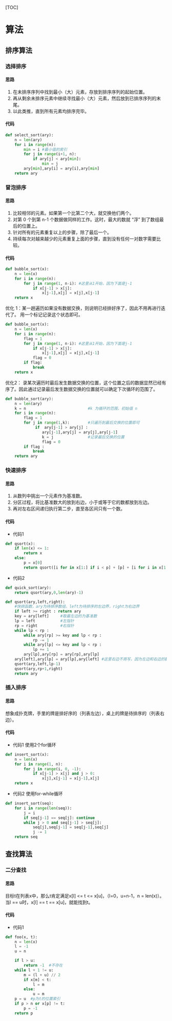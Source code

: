[TOC]

# 算法

## 排序算法

### 选择排序

#### 思路

1. 在未排序序列中找到最小（大）元素，存放到排序序列的起始位置。
2. 再从剩余未排序元素中继续寻找最小（大）元素，然后放到已排序序列的末尾。
3. 以此类推，直到所有元素均排序完毕。

#### 代码

```python
def select_sort(ary):
    n = len(ary)
    for i in range(n):
        min = i #最小值的索引
        for j in range(i+1, n):
            if ary[j] < ary[min]:
                min = j
        ary[min],ary[i] = ary[i],ary[min]
    return ary

```

### 冒泡排序

#### 思路


1. 比较相邻的元素。如果第一个比第二个大，就交换他们两个。
2. 对第 0 个到第 n-1 个数据做同样的工作。这时，最大的数就 “浮” 到了数组最后的位置上。
3. 针对所有的元素重复以上的步骤，除了最后一个。
4. 持续每次对越来越少的元素重复上面的步骤，直到没有任何一对数字需要比较。


#### 代码

```python
def bubble_sort(x):
    n = len(x)
    for i in range(n):
        for j in range(1, n-i): #这里从1开始，因为下面是j-1
            if x[j-1] > x[j]:
                x[j-1],x[j] = x[j],x[j-1]
    return x
```

优化 1：某一趟遍历如果没有数据交换，则说明已经排好序了，因此不用再进行迭代了。
用一个标记记录这个状态即可。

```python
def bubble_sort(x):
    n = len(x)
    for i in range(n):
        flag = 1
        for j in range(1, n-i): #这里从1开始，因为下面是j-1
            if x[j-1] > x[j]:
                x[j-1],x[j] = x[j],x[j-1]
            flag = 0
        if flag:
            break
    return x
```

优化2： 录某次遍历时最后发生数据交换的位置，这个位置之后的数据显然已经有序了。因此通过记录最后发生数据交换的位置就可以确定下次循环的范围了。

```python
def bubble_sort(ary):
    n = len(ary)
    k = n                           #k 为循环的范围，初始值 n
    for i in range(n):
        flag = 1
        for j in range(1,k):        #只遍历到最后交换的位置即可
             if  ary[j-1] > ary[j] :
                ary[j-1],ary[j] = ary[j],ary[j-1]
                k = j               #记录最后交换的位置
                flag = 0
        if flag :
            break
    return ary
```

### 快速排序

#### 思路

1. 从数列中挑出一个元素作为基准数。
2. 分区过程，将比基准数大的放到右边，小于或等于它的数都放到左边。
3. 再对左右区间递归执行第二步，直至各区间只有一个数。

#### 代码

- 代码1

```python
def qsort(x):
    if len(x) <= 1:
        return x
    else:
        p = x[0]
        return qsort([i for in x[1:] if i < p] + [p] + [i for i in x[1:] if i >= p])
```

- 代码2

```python
def quick_sort(ary):
    return qsort(ary,0,len(ary)-1)

def qsort(ary,left,right):
    #快排函数，ary为待排序数组，left为待排序的左边界，right为右边界
    if left >= right : return ary
    key = ary[left]     #取最左边的为基准数
    lp = left           #左指针
    rp = right          #右指针
    while lp < rp :
        while ary[rp] >= key and lp < rp :
            rp -= 1
        while ary[lp] <= key and lp < rp :
            lp += 1
        ary[lp],ary[rp] = ary[rp],ary[lp]
    ary[left],ary[lp] = ary[lp],ary[left] #这里右边不用写，因为左边和右边的数组下一次递归时就是一个完整的ary
    qsort(ary,left,lp-1)
    qsort(ary,rp+1,right)
    return ary
```

### 插入排序

#### 思路

想象成扑克牌，手里的牌是排好序的（列表左边），桌上的牌是待排序的（列表右边）。

#### 代码

- 代码1 使用2个for循环

```python
def insert_sort(x):
    n = len(x)
    for i in range(1, n):
        for j in range(i, 0, -1):
            if x[j-1] > x[j] and j > 0:
                x[j],x[j-1] = x[j-1],x[j]
    return x

```

- 代码2 使用for-while循环

```python
def insert_sort(seq):
    for i in range(len(seq)):   
        j = i
        if seq[j-1] == seq[j]: continue
        while j > 0 and seq[j-1] > seq[j]:
            seq[j],seq[j-1] = seq[j-1],seq[j]
            j -= 1
    return seq
```


## 查找算法

### 二分查找

#### 思路

目标t在列表x中，那么t肯定满足x[l] <= t <= x[u]，（l=0，u=n-1，n = len(x)）。当l == u时，x[l] == t == x[u]，就能找到t。

#### 代码

- 代码1

```python
def foo(x, t):
    n = len(x)
    l = -1
    u = n

    if l > u:
        return -1  #不存在
    while l + 1 != u:
        m = (l + u) // 2
        if x[m] < t:
            l = m
        else:
            u = m
    p = u  #p为t的位置索引
    if p > n or x[p] != t:
        p = -1
    return p
```


